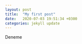```yaml
---
layout: post
title:  "My first post"
date:   2020-07-03 19:51:34 +0300
categories: jekyll update
---
```

Deneme